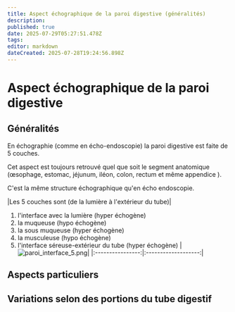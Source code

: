 ```yaml
---
title: Aspect échographique de la paroi digestive (généralités)
description: 
published: true
date: 2025-07-29T05:27:51.478Z
tags: 
editor: markdown
dateCreated: 2025-07-28T19:24:56.898Z
---
```


# Aspect échographique de la paroi digestive
## Généralités
En échographie (comme en écho-endoscopie) la paroi digestive est faite de 5 couches. 

Cet aspect est toujours retrouvé quel que soit le segment anatomique (œsophage, estomac, jéjunum, iléon, colon, rectum et même appendice ).

C'est la même structure échographique qu'en écho endoscopie.

|Les 5 couches sont (de la lumière à l'extérieur du tube)|
1. l'interface avec la lumière (hyper échogène)
1. la muqueuse (hypo échogène)
1. la sous muqueuse (hyper échogène)
1. la musculeuse (hypo échogène)
1. l'interface séreuse-extérieur du tube (hyper échogène)
|![paroi_interface_5.png](/schémas/paroi_interface_5.png)|
|:----------------:|:-------------------:|

## Aspects particuliers
## Variations selon des portions du tube digestif